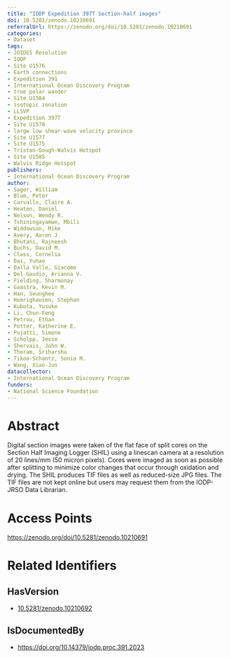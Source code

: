 ```yaml
---
title: "IODP Expedition 397T Section-half images"
doi: 10.5281/zenodo.10210691
referralUrl: https://zenodo.org/doi/10.5281/zenodo.10210691
categories:
- Dataset
tags:
- JOIDES Resolution
- IODP
- Site U1576
- Earth connections
- Expedition 391
- International Ocean Discovery Program
- true polar wander
- Site U1584
- isotopic zonation
- LLSVP
- Expedition 397T
- Site U1578
- large low shear-wave velocity province
- Site U1577
- Site U1575
- Tristan-Gough-Walvis Hotspot
- Site U1585
- Walvis Ridge Hotspot
publishers:
- International Ocean Discovery Program
author:
- Sager, William
- Blum, Peter
- Carvallo, Claire A.
- Heaton, Daniel
- Nelson, Wendy R.
- Tshiningayamwe, Mbili
- Widdowson, Mike
- Avery, Aaron J.
- Bhutani, Rajneesh
- Buchs, David M.
- Class, Cornelia
- Dai, Yuhao
- Dalla Valle, Giacomo
- Del Gaudio, Arianna V.
- Fielding, Sharmonay
- Gaastra, Kevin M.
- Han, Seunghee
- Homrighausen, Stephan
- Kubota, Yusuke
- Li, Chun-Feng
- Petrou, Ethan
- Potter, Katherine E.
- Pujatti, Simone
- Scholpp, Jesse
- Shervais, John W.
- Thoram, Sriharsha
- Tikoo-Schantz, Sonia M.
- Wang, Xiao-Jun
datacollector:
- International Ocean Discovery Program
funders:
- National Science Foundation
---
```


# Abstract
Digital section images were taken of the flat face of split cores on the Section Half Imaging Logger (SHIL) using a linescan camera at a resolution of 20 lines/mm (50 micron pixels). Cores were imaged as soon as possible after splitting to minimize color changes that occur through oxidation and drying. The SHIL produces TIF files as well as reduced-size JPG files. The TIF files are not kept online but users may request them from the IODP-JRSO Data Librarian.

# Access Points
https://zenodo.org/doi/10.5281/zenodo.10210691

# Related Identifiers
## HasVersion
- [10.5281/zenodo.10210692](../../10.5281/zenodo.10210692/)
## IsDocumentedBy
- https://doi.org/10.14379/iodp.proc.391.2023